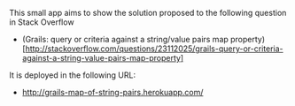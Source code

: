 This small app aims to show the solution proposed to the following question in Stack Overflow

 - (Grails: query or criteria against a string/value pairs map property)[http://stackoverflow.com/questions/23112025/grails-query-or-criteria-against-a-string-value-pairs-map-property]

It is deployed in the following URL:

 - http://grails-map-of-string-pairs.herokuapp.com/
